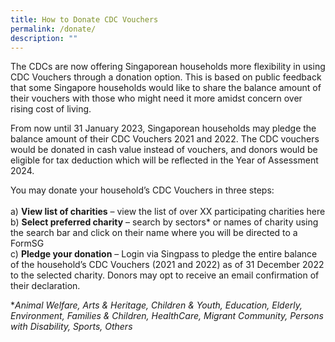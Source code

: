 ```yaml
---
title: How to Donate CDC Vouchers
permalink: /donate/
description: ""
---
```

The CDCs are now offering Singaporean households more flexibility in using CDC Vouchers through a donation option.  This is based on public feedback that some Singapore households would like to share the balance amount of their vouchers with those who might need it more amidst concern over rising cost of living.  

From now until 31 January 2023, Singaporean households may pledge the balance amount of their CDC Vouchers 2021 and 2022.  The CDC vouchers would be donated in cash value instead of vouchers, and donors would be eligible for tax deduction which will be reflected in the Year of Assessment 2024.

You may donate your household’s CDC Vouchers in three steps:<br><br>
a)	**View list of charities** – view the list of over XX participating charities here<br>
b)	**Select preferred charity** – search by sectors* or names of charity using the search bar and click on their name where you will be directed to a FormSG<br>
c)	**Pledge your donation** – Login via Singpass to pledge the entire balance of the household’s CDC Vouchers (2021 and 2022) as of 31 December 2022 to the selected charity. Donors may opt to receive an email confirmation of their declaration.

**Animal Welfare, Arts & Heritage, Children & Youth, Education, Elderly, Environment, Families & Children, HealthCare, Migrant Community, Persons with Disability, Sports, Others*
